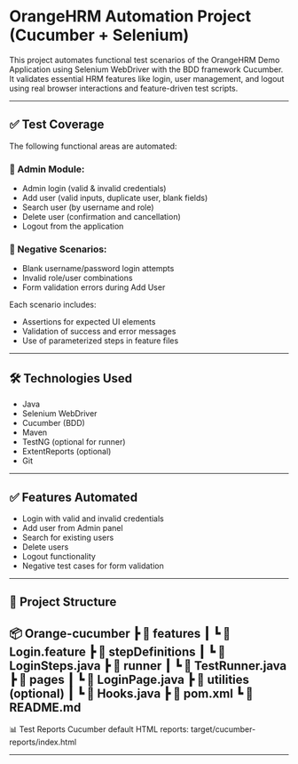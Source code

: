 # OrangeHRM Automation Project (Cucumber + Selenium)

This project automates functional test scenarios of the OrangeHRM Demo Application using Selenium WebDriver with the BDD framework Cucumber. It validates essential HRM features like login, user management, and logout using real browser interactions and feature-driven test scripts.

---
## ✅ Test Coverage

The following functional areas are automated:

### 🧪 Admin Module:
- Admin login (valid & invalid credentials)
- Add user (valid inputs, duplicate user, blank fields)
- Search user (by username and role)
- Delete user (confirmation and cancellation)
- Logout from the application

### 🧪 Negative Scenarios:
- Blank username/password login attempts
- Invalid role/user combinations
- Form validation errors during Add User

Each scenario includes:
- Assertions for expected UI elements
- Validation of success and error messages
- Use of parameterized steps in feature files

---

## 🛠 Technologies Used
- Java
- Selenium WebDriver
- Cucumber (BDD)
- Maven
- TestNG (optional for runner)
- ExtentReports (optional)
- Git

---

## ✅ Features Automated
- Login with valid and invalid credentials
- Add user from Admin panel
- Search for existing users
- Delete users
- Logout functionality
- Negative test cases for form validation

---

## 📁 Project Structure
📦 Orange-cucumber
┣ 📂 features
┃ ┗ 📄 Login.feature
┣ 📂 stepDefinitions
┃ ┗ 📄 LoginSteps.java
┣ 📂 runner
┃ ┗ 📄 TestRunner.java
┣ 📂 pages
┃ ┗ 📄 LoginPage.java
┣ 📂 utilities (optional)
┃ ┗ 📄 Hooks.java
┣ 📄 pom.xml
┗ 📄 README.md
---
📊 Test Reports
Cucumber default HTML reports:
target/cucumber-reports/index.html

---
